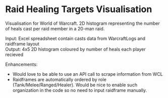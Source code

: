 # Raid Healing Targets Visualisation

Visualisation for World of Warcraft. 2D histogram representing the number of heals cast per raid member in a 20-man raid.

Input: Excel spreadsheet contain casts data from WarcraftLogs and raidframe layout \
Output: 4x5 2D histogram coloured by number of heals each player recieved


Enhancements:
- Would love to be able to use an API call to scrape information from WCL
- Raidframes are automatically ordered by role (Tank/Melee/Ranged/Healer). Would be nice to enable such organization in the code so no need to input raidframe manually.
